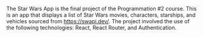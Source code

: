 The Star Wars App is the final project of the Programmation #2 course. This is an app that displays a list of Star Wars movies, characters, starships, and vehicles sourced from https://swapi.dev/. The project involved the use of the following technologies: React, React Router, and Authentication.